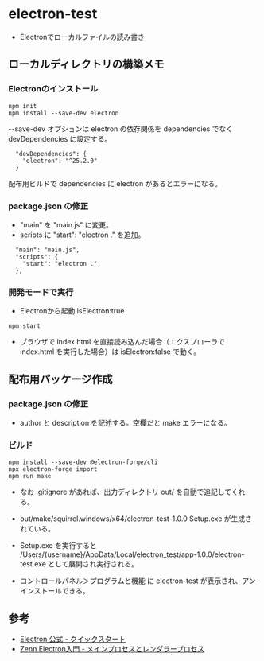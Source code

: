 # electron-test

+ Electronでローカルファイルの読み書き

## ローカルディレクトリの構築メモ

### Electronのインストール

```
npm init
npm install --save-dev electron
```

--save-dev オプションは electron の依存関係を dependencies でなく devDependencies に設定する。
```
  "devDependencies": {
    "electron": "^25.2.0"
  }
```
配布用ビルドで dependencies に electron があるとエラーになる。

### package.json の修正

+ "main" を "main.js" に変更。
+ scripts に "start": "electron ." を追加。

```
  "main": "main.js",
  "scripts": {
    "start": "electron .",
  },
```

### 開発モードで実行

+ Electronから起動 isElectron:true
```
npm start
```

+ ブラウザで index.html を直接読み込んだ場合（エクスプローラで index.html を実行した場合）は isElectron:false で動く。

## 配布用パッケージ作成

### package.json の修正

+ author と description を記述する。空欄だと make エラーになる。

### ビルド

```
npm install --save-dev @electron-forge/cli
npx electron-forge import
npm run make
```

+ なお .gitignore があれば、出力ディレクトリ out/ を自動で追記してくれる。

+ out/make/squirrel.windows/x64/electron-test-1.0.0 Setup.exe が生成されている。

+ Setup.exe を実行すると /Users/{username}/AppData/Local/electron_test/app-1.0.0/electron-test.exe として展開され実行される。

+ コントロールパネル＞プログラムと機能 に electron-test が表示され、アンインストールできる。

## 参考

+ [Electron 公式 - クイックスタート](https://www.electronjs.org/ja/docs/latest/tutorial/quick-start)
+ [Zenn Electron入門 - メインプロセスとレンダラープロセス](https://zenn.dev/sprout2000/books/6f6a0bf2fd301c/viewer/13319)
